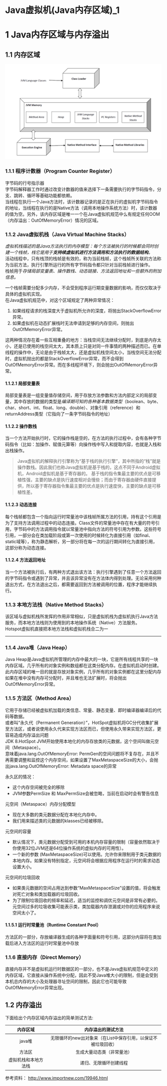 # Java虚拟机(Java内存区域)_1


# 1 Java内存区域与内存溢出

## 1.1 内存区域

![Alt text](https://raw.githubusercontent.com/zhangtao6483/note/master/img/jvm/JvmSpec7.png)

### 1.1.1 程序计数器（Program Counter Register）

字节码的行号指示器<br>
字节码解释器工作时通过改变计数器的值来选择下一条需要执行的字节码指令，分支、跳转、循环等基础功能都依赖。<br>
当线程在执行一个Java方法时，该计数器记录的是正在执行的虚拟机字节码指令的地址，当线程在执行的是Native方法（调用本地操作系统方法）时，该计数器的值为空。另外，该内存区域是唯一一个在Java虚拟机规范中么有规定任何OOM（内存溢出：OutOfMemoryError）情况的区域。

### 1.1.2 Java虚拟机栈（Java Virtual Machine Stacks）

*虚拟机栈描述的是Java方法执行的内存模型：每个方法被执行的时候都会同时创建一个栈帧，栈它是用于**支持续虚拟机进行方法调用和方法执行的数据结构**。*
<br>
活动线程中，只有栈顶的栈帧是有效的，称为当前栈帧，这个栈帧所关联的方法称为当前方法，执行引擎所运行的所有字节码指令都只针对当前栈帧进行操作。<br>
栈帧用于*存储局部变量表、操作数栈、动态链接、方法返回地址和一些额外的附加信息。*

一个栈帧需要分配多少内存，不会受到程序运行期变量数据的影响，而仅仅取决于具体的虚拟机实现。<br>
在Java虚拟机规范中，对这个区域规定了两种异常情况：

 1. 如果线程请求的栈深度大于虚拟机所允许的深度，将抛出StackOverflowError异常。
 2. 如果虚拟机在动态扩展栈时无法申请到足够的内存空间，则抛出OutOfMemoryError异常。

这两种情况存在着一些互相重叠的地方：当栈空间无法继续分配时，到底是内存太小，还是已使用的栈空间太大，其本质上只是对同一件事情的两种描述而已。在单线程的操作中，无论是由于栈帧太大，还是虚拟机栈空间太小，当栈空间无法分配时，虚拟机抛出的都是StackOverflowError异常，而不会得到OutOfMemoryError异常。而在多线程环境下，则会抛出OutOfMemoryError异常。

#### 1.1.2.1 局部变量表

局部变量表是一组变量值存储空间，用于存放方法参数和方法内部定义的局部变量，其中存放的数据的类型是*编译期可知的各种基本数据类型*（boolean、byte、char、short、int、float、long、double）、对象引用（reference）和returnAddress类型（它指向了一条字节码指令的地址）

#### 1.1.2.2 操作数栈

当一个方法开始执行时，它的操作栈是空的，在方法的执行过程中，会有各种字节码指令（比如：加操作、赋值元算等）向操作栈中写入和提取内容，也就是入栈和出栈操作。

> Java虚拟机的解释执行引擎称为“基于栈的执行引擎”，其中所指的“栈”就是操作数栈。因此我们也称Java虚拟机是基于栈的，这点不同于Android虚拟机，Android虚拟机是基于寄存器的。
> 基于栈的指令集最主要的优点是可移植性强，主要的缺点是执行速度相对会慢些；而由于寄存器由硬件直接提供，所以基于寄存器指令集最主要的优点是执行速度快，主要的缺点是可移植性差。

#### 1.1.2.3 动态连接

每个栈帧都包含一个指向运行时常量池中该栈帧所属方法的引用，持有这个引用是为了支持方法调用过程中的动态连接。Class文件的常量池中存在有大量的符号引用，字节码中的方法调用指令就以常量池中指向方法的符号引用为参数。这些符号引用，一部分会在类加载阶段或第一次使用的时候转化为直接引用（如final、static域等），称为静态解析，另一部分将在每一次的运行期间转化为直接引用，这部分称为动态连接。

#### 1.1.2.4 方法返回地址

当一个方法被执行后，有两种方式退出该方法：执行引擎遇到了任意一个方法返回的字节码指令或遇到了异常，并且该异常没有在方法体内得到处理。无论采用何种退出方式，在方法退出之后，都需要返回到方法被调用的位置，程序才能继续执行。

### 1.1.3 本地方法栈（Native Method Stacks）

该区域与虚拟机栈所发挥的作用非常相似，只是虚拟机栈为虚拟机执行Java方法服务，而本地方法栈则为使用到的本地操作系统（Native）方法服务。<br>
Hotspot虚拟机直接把本地方法栈和虚拟机栈合二为一

---

### 1.1.4 Java堆（Java Heap）

Java Heap是Java虚拟机所管理的内存中最大的一块，它是所有线程共享的一块内存区域。几乎所有的对象实例和数组都在这类分配内存。在虚拟机启动时创建。此内存区域的唯一目的就是存放对象实例，几乎所有的对象实例都在这里分配内存
如果在堆中没有内存可分配时，并且堆也无法扩展时，将会抛出OutOfMemoryError异常。

### 1.1.5 方法区（Method Area）

它用于存储已经被虚拟机加载的类信息、常量、静态变量、即时编译器编译后的代码等数据。<br>
或者叫“永久代（Permanent Generation）”，HotSpot虚拟机将GC分代收集扩展至方法区，或者说使用永久代来实现方法区而已，但使用永久带来实现方法区，更容易造成内存溢出问题<br>
JDK 8.HotSpot JVM开始使用本地化的内存存放类的元数据，这个空间叫做元空间（Metaspace）。<br>
意味着java.lang.OutOfMemoryError: PermGen的空间问题将不复存在，并且不再需要调整和监控这个内存空间，如果设置了MaxMetaspaceSize的大小，会抛出java.lang.OutOfMemoryError: Metadata space的异常

永久区的情况：

 - 这个内存空间被完全的移除 
 - JVM参数PermSize 和 MaxPermSize会被忽略，当前在启动时会有警告信息 

 
元空间（Metaspace）内存分配模型

 - 现在大多数的类元数据分配在本地化内存中。
 - 我们用来描述类的元数据的klasses已经被移除。 

元空间的容量

 - 默认情况下，类元数据分配受到可用的本机内存容量的限制（容量依然取决于你使用32位JVM还是64位操作系统的虚拟内存的可用性）。 
 - 一个新的参数 (MaxMetaspaceSize)可以使用。允许你来限制用于类元数据的本地内存。如果没有特别指定，元空间将会根据应用程序在运行时的需求动态设置大小。 

元空间的垃圾回收<br>

 - 如果类元数据的空间占用达到参数“MaxMetaspaceSize”设置的值，将会触发对死亡对象和类加载器的垃圾回收。 
 - 为了限制垃圾回收的频率和延迟，适当的监控和调优元空间是非常有必要的。元空间过多的垃圾收集可能表示类，类加载器内存泄漏或对你的应用程序来说空间太小了。

#### 1.1.5.1 运行时常量池（Runtime Constant Pool）

方法区的一部分，存放编译器生成的各种字面量和符号引用，这部分内容将在类加载后进入方法区的运行时常量池中存放

### 1.1.6 直接内存（Direct Memory）

直接内存并不是虚拟机运行时数据区的一部分，也不是Java虚拟机规范中定义的内存区域，它直接从操作系统中分配，因此不受Java堆大小的限制，但是会受到本机总内存的大小及处理器寻址空间的限制，因此它也可能导致OutOfMemoryError异常出现。


## 1.2 内存溢出

下面给出个内存区域内存溢出的简单测试方法:

| 内存区域              |    内存溢出的测试方法                                  |
| :-----------------:  | :---------------------------------------------------:|
| java堆               |无限循环的new出对象来（在List中保存引用，以保证不被垃圾回收） |
| 方法区                |   生成大量动态类（非常量池）						      |
| 虚拟机栈和本地方法栈    |   递归、无限循环创建线程							      |



参考资料：
http://www.importnew.com/19946.html
